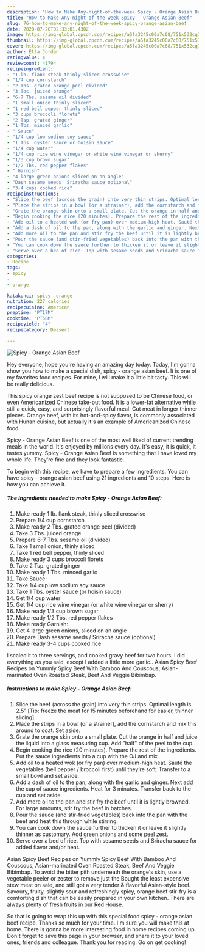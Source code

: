 ```yaml
---
description: "How to Make Any-night-of-the-week Spicy - Orange Asian Beef"
title: "How to Make Any-night-of-the-week Spicy - Orange Asian Beef"
slug: 76-how-to-make-any-night-of-the-week-spicy-orange-asian-beef
date: 2020-07-26T02:33:01.430Z
image: https://img-global.cpcdn.com/recipes/a5fa3245c00a7c68/751x532cq70/spicy-orange-asian-beef-recipe-main-photo.jpg
thumbnail: https://img-global.cpcdn.com/recipes/a5fa3245c00a7c68/751x532cq70/spicy-orange-asian-beef-recipe-main-photo.jpg
cover: https://img-global.cpcdn.com/recipes/a5fa3245c00a7c68/751x532cq70/spicy-orange-asian-beef-recipe-main-photo.jpg
author: Etta Jordan
ratingvalue: 4
reviewcount: 41794
recipeingredient:
- "1 lb. flank steak thinly sliced crosswise"
- "1/4 cup cornstarch"
- "2 Tbs. grated orange peel divided"
- "3 Tbs. juiced orange"
- "6-7 Tbs. sesame oil divided"
- "1 small onion thinly sliced"
- "1 red bell pepper thinly sliced"
- "3 cups broccoli florets"
- "2 Tsp. grated ginger"
- "1 Tbs. minced garlic"
- " Sauce"
- "1/4 cup low sodium soy sauce"
- "1 Tbs. oyster sauce or hoisin sauce"
- "1/4 cup water"
- "1/4 cup rice wine vinegar or white wine vinegar or sherry"
- "1/3 cup brown sugar"
- "1/2 Tbs. red pepper flakes"
- " Garnish"
- "4 large green onions sliced on an angle"
- "Dash sesame seeds  Sriracha sauce optional"
- "3-4 cups cooked rice"
recipeinstructions:
- "Slice the beef (across the grain) into very thin strips. Optimal length is 2.5” [Tip: freeze the meat for 15 minutes beforehand for easier, thinner slicing]"
- "Place the strips in a bowl (or a strainer), add the cornstarch and mix this around to coat. Set aside."
- "Grate the orange skin onto a small plate. Cut the orange in half and juice the liquid into a glass measuring cup. Add &#34;half&#34; of the peel to the cup."
- "Begin cooking the rice (20 minutes). Prepare the rest of the ingredients. Put the sauce ingredients into a cup with the OJ and mix."
- "Add oil to a heated wok (or fry pan) over medium-high heat. Sauté the vegetables (bell pepper / broccoli first) until they’re soft. Transfer to a small bowl and set aside."
- "Add a dash of oil to the pan, along with the garlic and ginger. Next add the cup of sauce ingredients. Heat for 3 minutes. Transfer back to the cup and set aside."
- "Add more oil to the pan and stir fry the beef until it is lightly browned. For large amounts, stir fry the beef in batches."
- "Pour the sauce (and stir-fried vegetables) back into the pan with the beef and heat this through while stirring."
- "You can cook down the sauce further to thicken it or leave it slightly thinner as customary. Add green onions and some peel zest."
- "Serve over a bed of rice. Top with sesame seeds and Sriracha sauce for added flavor and/or heat."
categories:
- Recipe
tags:
- spicy
- 
- orange

katakunci: spicy  orange 
nutrition: 227 calories
recipecuisine: American
preptime: "PT17M"
cooktime: "PT58M"
recipeyield: "4"
recipecategory: Dessert

---
```



![Spicy - Orange Asian Beef](https://img-global.cpcdn.com/recipes/a5fa3245c00a7c68/751x532cq70/spicy-orange-asian-beef-recipe-main-photo.jpg)

Hey everyone, hope you're having an amazing day today. Today, I'm gonna show you how to make a special dish, spicy - orange asian beef. It is one of my favorites food recipes. For mine, I will make it a little bit tasty. This will be really delicious.

This spicy orange zest beef recipe is not supposed to be Chinese food, or even Americanized Chinese take-out food. It is a lower-fat alternative while still a quick, easy, and surprisingly flavorful meal. Cut meat in longer thinner pieces. Orange beef, with its hot-and-spicy flavor, is commonly associated with Hunan cuisine, but actually it&#39;s an example of Americanized Chinese food.

Spicy - Orange Asian Beef is one of the most well liked of current trending meals in the world. It's enjoyed by millions every day. It's easy, it is quick, it tastes yummy. Spicy - Orange Asian Beef is something that I have loved my whole life. They're fine and they look fantastic.


To begin with this recipe, we have to prepare a few ingredients. You can have spicy - orange asian beef using 21 ingredients and 10 steps. Here is how you can achieve it.

<!--inarticleads1-->

##### The ingredients needed to make Spicy - Orange Asian Beef:

1. Make ready 1 lb. flank steak, thinly sliced crosswise
1. Prepare 1/4 cup cornstarch
1. Make ready 2 Tbs. grated orange peel (divided)
1. Take 3 Tbs. juiced orange
1. Prepare 6-7 Tbs. sesame oil (divided)
1. Take 1 small onion, thinly sliced
1. Take 1 red bell pepper, thinly sliced
1. Make ready 3 cups broccoli florets
1. Take 2 Tsp. grated ginger
1. Make ready 1 Tbs. minced garlic
1. Take  Sauce:
1. Take 1/4 cup low sodium soy sauce
1. Take 1 Tbs. oyster sauce (or hoisin sauce)
1. Get 1/4 cup water
1. Get 1/4 cup rice wine vinegar (or white wine vinegar or sherry)
1. Make ready 1/3 cup brown sugar
1. Make ready 1/2 Tbs. red pepper flakes
1. Make ready  Garnish:
1. Get 4 large green onions, sliced on an angle
1. Prepare Dash sesame seeds / Sriracha sauce (optional)
1. Make ready 3-4 cups cooked rice


I scaled it to three servings, and cooked gravy beef for two hours. I did everything as you said, except I added a little more garlic.. Asian Spicy Beef Recipes on Yummly Spicy Beef With Bamboo And Couscous, Asian-marinated Oven Roasted Steak, Beef And Veggie Bibimbap. 

<!--inarticleads2-->

##### Instructions to make Spicy - Orange Asian Beef:

1. Slice the beef (across the grain) into very thin strips. Optimal length is 2.5” [Tip: freeze the meat for 15 minutes beforehand for easier, thinner slicing]
1. Place the strips in a bowl (or a strainer), add the cornstarch and mix this around to coat. Set aside.
1. Grate the orange skin onto a small plate. Cut the orange in half and juice the liquid into a glass measuring cup. Add &#34;half&#34; of the peel to the cup.
1. Begin cooking the rice (20 minutes). Prepare the rest of the ingredients. Put the sauce ingredients into a cup with the OJ and mix.
1. Add oil to a heated wok (or fry pan) over medium-high heat. Sauté the vegetables (bell pepper / broccoli first) until they’re soft. Transfer to a small bowl and set aside.
1. Add a dash of oil to the pan, along with the garlic and ginger. Next add the cup of sauce ingredients. Heat for 3 minutes. Transfer back to the cup and set aside.
1. Add more oil to the pan and stir fry the beef until it is lightly browned. For large amounts, stir fry the beef in batches.
1. Pour the sauce (and stir-fried vegetables) back into the pan with the beef and heat this through while stirring.
1. You can cook down the sauce further to thicken it or leave it slightly thinner as customary. Add green onions and some peel zest.
1. Serve over a bed of rice. Top with sesame seeds and Sriracha sauce for added flavor and/or heat.


Asian Spicy Beef Recipes on Yummly Spicy Beef With Bamboo And Couscous, Asian-marinated Oven Roasted Steak, Beef And Veggie Bibimbap. To avoid the bitter pith underneath the orange&#39;s skin, use a vegetable peeler or zester to remove just the Bought the least expensive stew meat on sale, and still got a very tender &amp; flavorful Asian-style beef. Savoury, fruity, slightly sour and refreshingly spicy, orange beef stir-fry is a comforting dish that can be easily prepared in your own kitchen. There are always plenty of fresh fruits in our Red House. 

So that is going to wrap this up with this special food spicy - orange asian beef recipe. Thanks so much for your time. I'm sure you will make this at home. There is gonna be more interesting food in home recipes coming up. Don't forget to save this page in your browser, and share it to your loved ones, friends and colleague. Thank you for reading. Go on get cooking!
